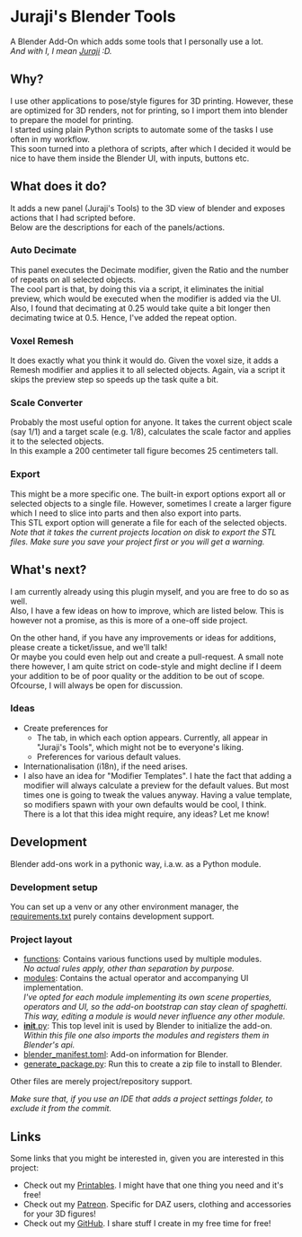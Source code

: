# Juraji's Blender Tools

A Blender Add-On which adds some tools that I personally use a lot.  
_And with I, I mean [Juraji](https://github.com/Juraji) :D._

## Why?

I use other applications to pose/style figures for 3D printing. However, these are optimized for 3D renders, not for
printing, so I import them into blender to prepare the model for printing.  
I started using plain Python scripts to automate some of the tasks I use often in my workflow.  
This soon turned into a plethora of scripts, after which I decided it would be nice to have them inside the Blender UI,
with inputs, buttons etc.

## What does it do?

It adds a new panel (Juraji's Tools) to the 3D view of blender and exposes actions that I had scripted before.  
Below are the descriptions for each of the panels/actions.

### Auto Decimate

This panel executes the Decimate modifier, given the Ratio and the number of repeats on all selected objects.  
The cool part is that, by doing this via a script, it eliminates the initial preview, which would be executed when the
modifier is added via the UI.  
Also, I found that decimating at 0.25 would take quite a bit longer then decimating twice at 0.5. Hence, I've added the
repeat option.

### Voxel Remesh

It does exactly what you think it would do. Given the voxel size, it adds a Remesh modifier and applies it to all
selected objects.
Again, via a script it skips the preview step so speeds up the task quite a bit.

### Scale Converter

Probably the most useful option for anyone. It takes the current object scale (say 1/1) and a target scale (e.g. 1/8),
calculates the scale factor and applies it to the selected objects.  
In this example a 200 centimeter tall figure becomes 25 centimeters tall.

### Export

This might be a more specific one. The built-in export options export all or selected objects to a single file.
However, sometimes I create a larger figure which I need to slice into parts and then also export into parts.  
This STL export option will generate a file for each of the selected objects.  
_Note that it takes the current projects location on disk to export the STL files. Make sure you save your project first
or you will get a warning._

## What's next?

I am currently already using this plugin myself, and you are free to do so as well.  
Also, I have a few ideas on how to improve, which are listed below. This is however not a promise, as this is more of a
one-off side project.

On the other hand, if you have any improvements or ideas for additions, please create a ticket/issue, and we'll talk!  
Or maybe you could even help out and create a pull-request. A small note there however, I am quite strict on code-style
and might decline if I deem your addition to be of poor quality or the addition to be out of scope.
Ofcourse, I will always be open for discussion.

### Ideas

* Create preferences for
    * The tab, in which each option appears. Currently, all appear in "Juraji's Tools", which might not be to everyone's
      liking.
    * Preferences for various default values.
* Internationalisation (i18n), if the need arises.
* I also have an idea for "Modifier Templates". I hate the fact that adding a modifier will always calculate a preview
  for the default values. But most times one is going to tweak the values anyway. Having a value template, so modifiers
  spawn with your own defaults would be cool, I think.  
  There is a lot that this idea might require, any ideas? Let me know!

## Development

Blender add-ons work in a pythonic way, i.a.w. as a Python module.

### Development setup

You can set up a venv or any other environment manager, the [requirements.txt](requirements.txt) purely contains
development support.

### Project layout

* [functions](functions): Contains various functions used by multiple modules.  
  _No actual rules apply, other than separation by purpose._
* [modules](modules): Contains the actual operator and accompanying UI implementation.  
  _I've opted for each module implementing its own scene properties, operators and UI, so the add-on bootstrap can stay
  clean of spaghetti._  
  _This way, editing a module is would never influence any other module._
* [__init__.py](__init__.py): This top level init is used by Blender to initialize the add-on.  
  _Within this file one also imports the modules and registers them in Blender's api._
* [blender_manifest.toml](blender_manifest.toml): Add-on information for Blender.
* [generate_package.py](generate_package.py): Run this to create a zip file to install to Blender.

Other files are merely project/repository support.

_Make sure that, if you use an IDE that adds a project settings folder, to exclude it from the commit._

## Links

Some links that you might be interested in, given you are interested in this project:

* Check out my [Printables](https://www.printables.com/@RobinD_690697). I might have that one thing you need and it's
  free!
* Check out my [Patreon](https://www.patreon.com/moshi_3d_clothing). Specific for DAZ users, clothing and accessories
  for your 3D figures!
* Check out my [GitHub](https://github.com/Juraji). I share stuff I create in my free time for free!